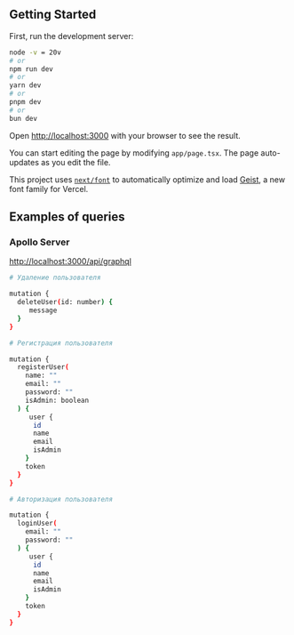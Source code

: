 ## Getting Started

First, run the development server:

```bash
node -v = 20v
# or
npm run dev
# or
yarn dev
# or
pnpm dev
# or
bun dev
```

Open [http://localhost:3000](http://localhost:3000) with your browser to see the result.

You can start editing the page by modifying `app/page.tsx`. The page auto-updates as you edit the file.

This project uses [`next/font`](https://nextjs.org/docs/app/building-your-application/optimizing/fonts) to automatically optimize and load [Geist](https://vercel.com/font), a new font family for Vercel.


## Examples of queries 

### Apollo Server
[http://localhost:3000/api/graphql](http://localhost:3000/api/graphql)

```bash
# Удаление пользователя

mutation {
  deleteUser(id: number) {
     message
  }
}

# Регистрация пользователя

mutation {
  registerUser(
    name: ""
    email: ""
    password: ""
    isAdmin: boolean
  ) {
     user {
      id
      name
      email
      isAdmin
    }
    token
  }
}

# Авторизация пользователя

mutation {
  loginUser(
    email: ""
    password: ""
  ) {
     user {
      id
      name
      email
      isAdmin
    }
    token
  }
}
```

